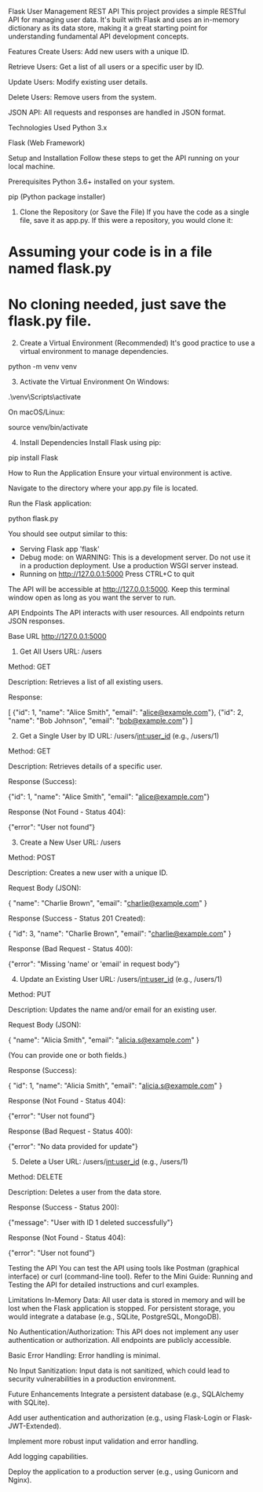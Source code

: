 Flask User Management REST API
This project provides a simple RESTful API for managing user data. It's built with Flask and uses an in-memory dictionary as its data store, making it a great starting point for understanding fundamental API development concepts.

Features
Create Users: Add new users with a unique ID.

Retrieve Users: Get a list of all users or a specific user by ID.

Update Users: Modify existing user details.

Delete Users: Remove users from the system.

JSON API: All requests and responses are handled in JSON format.

Technologies Used
Python 3.x

Flask (Web Framework)

Setup and Installation
Follow these steps to get the API running on your local machine.

Prerequisites
Python 3.6+ installed on your system.

pip (Python package installer)

1. Clone the Repository (or Save the File)
If you have the code as a single file, save it as app.py. If this were a repository, you would clone it:

# Assuming your code is in a file named flask.py
# No cloning needed, just save the flask.py file.

2. Create a Virtual Environment (Recommended)
It's good practice to use a virtual environment to manage dependencies.

python -m venv venv

3. Activate the Virtual Environment
On Windows:

.\venv\Scripts\activate

On macOS/Linux:

source venv/bin/activate

4. Install Dependencies
Install Flask using pip:

pip install Flask

How to Run the Application
Ensure your virtual environment is active.

Navigate to the directory where your app.py file is located.

Run the Flask application:

python flask.py

You should see output similar to this:

 * Serving Flask app 'flask'
 * Debug mode: on
WARNING: This is a development server. Do not use it in a production deployment. Use a production WSGI server instead.
 * Running on http://127.0.0.1:5000
Press CTRL+C to quit

The API will be accessible at http://127.0.0.1:5000. Keep this terminal window open as long as you want the server to run.

API Endpoints
The API interacts with user resources. All endpoints return JSON responses.

Base URL
http://127.0.0.1:5000

1. Get All Users
URL: /users

Method: GET

Description: Retrieves a list of all existing users.

Response:

[
    {"id": 1, "name": "Alice Smith", "email": "alice@example.com"},
    {"id": 2, "name": "Bob Johnson", "email": "bob@example.com"}
]

2. Get a Single User by ID
URL: /users/<int:user_id> (e.g., /users/1)

Method: GET

Description: Retrieves details of a specific user.

Response (Success):

{"id": 1, "name": "Alice Smith", "email": "alice@example.com"}

Response (Not Found - Status 404):

{"error": "User not found"}

3. Create a New User
URL: /users

Method: POST

Description: Creates a new user with a unique ID.

Request Body (JSON):

{
    "name": "Charlie Brown",
    "email": "charlie@example.com"
}

Response (Success - Status 201 Created):

{
    "id": 3,
    "name": "Charlie Brown",
    "email": "charlie@example.com"
}

Response (Bad Request - Status 400):

{"error": "Missing 'name' or 'email' in request body"}

4. Update an Existing User
URL: /users/<int:user_id> (e.g., /users/1)

Method: PUT

Description: Updates the name and/or email for an existing user.

Request Body (JSON):

{
    "name": "Alicia Smith",
    "email": "alicia.s@example.com"
}

(You can provide one or both fields.)

Response (Success):

{
    "id": 1,
    "name": "Alicia Smith",
    "email": "alicia.s@example.com"
}

Response (Not Found - Status 404):

{"error": "User not found"}

Response (Bad Request - Status 400):

{"error": "No data provided for update"}

5. Delete a User
URL: /users/<int:user_id> (e.g., /users/1)

Method: DELETE

Description: Deletes a user from the data store.

Response (Success - Status 200):

{"message": "User with ID 1 deleted successfully"}

Response (Not Found - Status 404):

{"error": "User not found"}

Testing the API
You can test the API using tools like Postman (graphical interface) or curl (command-line tool). Refer to the Mini Guide: Running and Testing the API for detailed instructions and curl examples.

Limitations
In-Memory Data: All user data is stored in memory and will be lost when the Flask application is stopped. For persistent storage, you would integrate a database (e.g., SQLite, PostgreSQL, MongoDB).

No Authentication/Authorization: This API does not implement any user authentication or authorization. All endpoints are publicly accessible.

Basic Error Handling: Error handling is minimal.

No Input Sanitization: Input data is not sanitized, which could lead to security vulnerabilities in a production environment.

Future Enhancements
Integrate a persistent database (e.g., SQLAlchemy with SQLite).

Add user authentication and authorization (e.g., using Flask-Login or Flask-JWT-Extended).

Implement more robust input validation and error handling.

Add logging capabilities.

Deploy the application to a production server (e.g., using Gunicorn and Nginx).
